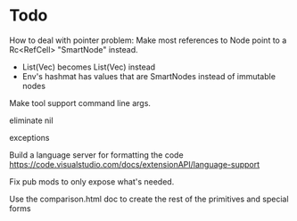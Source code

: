 # Todo

How to deal with pointer problem: Make most references to Node point to a Rc<RefCell<Node>> "SmartNode" instead.
* List(Vec<Node>) becomes List(Vec<SmartNode>) instead
* Env's hashmat has values that are SmartNodes instead of immutable nodes

Make tool support command line args.

eliminate nil

exceptions

Build a language server for formatting the code
https://code.visualstudio.com/docs/extensionAPI/language-support

Fix pub mods to only expose what's needed.

Use the comparison.html doc to create the rest of the primitives and special forms
